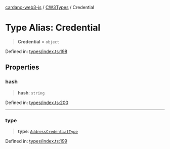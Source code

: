 [cardano-web3-js](../../../../index.md) / [CW3Types](../index.md) / Credential

# Type Alias: Credential

> **Credential** = `object`

Defined in: [types/index.ts:198](https://github.com/xray-network/cardano-web3-js/blob/main/src/types/index.ts#L198)

## Properties

### hash

> **hash**: `string`

Defined in: [types/index.ts:200](https://github.com/xray-network/cardano-web3-js/blob/main/src/types/index.ts#L200)

***

### type

> **type**: [`AddressCredentialType`](AddressCredentialType.md)

Defined in: [types/index.ts:199](https://github.com/xray-network/cardano-web3-js/blob/main/src/types/index.ts#L199)
